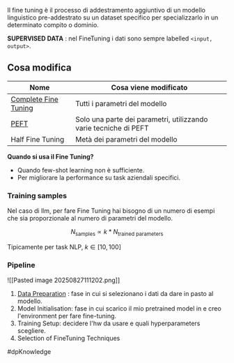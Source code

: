 
Il fine tuning è il processo di addestramento aggiuntivo di un modello linguistico pre-addestrato su un dataset specifico per specializzarlo in un determinato compito o dominio.

**SUPERVISED DATA** : nel FineTuning i dati sono sempre labelled `<input, output>`.

## Cosa modifica

|Nome|Cosa viene modificato|
|---|---|
|[Complete Fine Tuning](https://www.notion.so/Complete-Fine-Tuning-24e04d204fa280bb86d4d9c79c09f6c8?pvs=21)|Tutti i parametri del modello|
|[PEFT](https://www.notion.so/PEFT-24e04d204fa28025880ec3ec1b6870d8?pvs=21)|Solo una parte dei parametri, utilizzando varie tecniche di PEFT|
|Half Fine Tuning|Metà dei parametri del modello|

**Quando si usa il Fine Tuning?**

- Quando few-shot learning non è sufficiente.
- Per migliorare la performance su task aziendali specifici.

### Training samples

Nel caso di llm, per fare Fine Tuning hai bisogno di un numero di esempi che sia proporzionale al numero di parametri del modello.

$$ N_{\text{samples}}\propto k* N_{\text{trained parameters}} $$

Tipicamente per task NLP, $k\in[10,100]$

### Pipeline
![[Pasted image 20250827111202.png]]

1. [Data Preparation](https://www.notion.so/Data-Preparation-24e04d204fa2805c9892f135c1490f97?pvs=21) : fase in cui si selezionano i dati da dare in pasto al modello.
2. Model Initialisation: fase in cui scarico il mio pretrained model in e creo l'environment per fare fine-tuning.
3. Training Setup: decidere l'hw da usare e quali hyperparameters scegliere.
4. Selection of FineTuning Techniques

#dpKnowledge 
